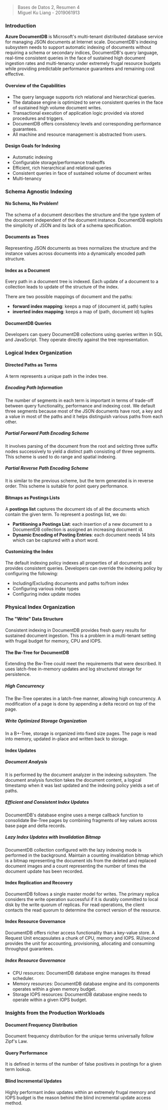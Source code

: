 > Bases de Datos 2, Resumen 4  
> Miguel Ku Liang - 2019061913

### Introduction

**Azure DocumentDB** is Microsoft's multi-tenant distributed database service for managing JSON documents at Internet scale. DocumentDB's indexing subsystem needs to support automatic indexing of documents without requiring a schema or secondary indices, DocumentDB's query language, real-time consistent queries in the face of sustained high document ingestion rates and multi-tenancy under extremely frugal resource budgets while providing predictable performance guarantees and remaining cost effective. 

#### Overview of the Capabilities

* The query language supports rich relational and hierarchical queries.
* The database engine is optimized to serve consistent queries in the face of sustained high volume document writes.
* Transactional execution of application logic provided via stored procedures and triggers.
* DocumentDB offers consistency levels and corresponding performance guarantees.
* All machine and resource management is abstracted from users.

#### Design Goals for Indexing

* Automatic indexing
* Configurable storage/performance tradeoffs
* Efficient, rich hierarchical and relational queries
* Consistent queries in face of sustained volume of document writes
* Multi-tenancy

### Schema Agnostic Indexing

#### No Schema, No Problem!

The schema of a document describes the structure and the type system of the document independent of the document instance. DocumentDB exploits the simplicity of JSON and its lack of a schema specification. 

#### Documents as Trees

Representing JSON documents as trees normalizes the structure and the instance values across documents into a dynamically encoded path structure.

#### Index as a Document

Every path in a document tree is indexed. Each update of a document to a collection leads to update of the structure of the index.  

There are two possible mappings of document and the paths:
* **forward index mapping**: keeps a map of (document id, path) tuples
* **inverted index mapping**: keeps a map of (path, document id) tuples

#### DocumentDB Queries

Developers can query DocumentDB collections using queries written in SQL and JavaScript. They operate directly against the tree representation.

### Logical Index Organization

#### Directed Paths as Terms

A term represents a unique path in the index tree.

##### Encoding Path Information

The number of segments in each term is important in terms of trade-off between query functionality, performance and indexing cost. We default three segments because most of the JSON documents have root, a key and a value in most of the paths and it helps distinguish various paths from each other. 

##### Partial Forward Path Encoding Scheme

It involves parsing of the document from the root and selcting three suffix nodes successively to yield a distinct path consisting of three segments. This scheme is used to do range and spatial indexing.

##### Partial Reverse Path Encoding Scheme

It is similar to the previous scheme, but the term generated is in reverse order. This scheme is suitable for point query performance.

#### Bitmaps as Postings Lists

A **postings list** captures the document ids of all the documents which contain the given term. To represent a postings list, we do:
* **Partitioning a Postings List**: each insertion of a new document to a DocumentDB collection is assigned an increasing document id.
* **Dynamic Encoding of Posting Entries**: each document needs 14 bits which can be captured with a short word.

#### Customizing the Index

The default indexing policy indexes all properties of all documents and provides consistent queries. Developers can override the indexing policy by configuring the following:
* Including/Excluding documents and paths to/from index
* Configuring various index types
* Configuring index update modes

### Physical Index Organization

#### The "Write" Data Structure

Consistent indexing in DocumentDB provides fresh query results for sustained document ingestion. This is a problem in a multi-tenant setting with frugal budget for memory, CPU and IOPS.

#### The Bw-Tree for DocumentDB

Extending the Bw-Tree could meet the requirements that were described. It uses latch-free in-memory updates and log structured storage for persistence.

##### High Concurrency

The Bw-Tree operates in a latch-free manner, allowing high concurrency. A modification of a page is done by appending a delta record on top of the page.

##### Write Optimized Storage Organization

In a B+-Tree, storage is organized into fixed size pages. The page is read into memory, updated in-place and written back to storage.

#### Index Updates

##### Document Analysis

It is performed by the document analyzer in the indexing subsystem. The document analysis function takes the document content, a logical timestamp when it was last updated and the indexing policy yields a set of paths.

##### Efficient and Consistent Index Updates

DocumentDB's database engine uses a merge callback function to consolidate Bw-Tree pages by combining fragments of key values across base page and delta records. 

##### Lazy Index Updates with Invalidation Bitmap

DocumentDB collection configured with the lazy indexing mode is performed in the background. Maintain a counting invalidation bitmap which is a bitmap representing the document ids from the deleted and replaced document images and a count representing the number of times the document update has been recorded.

#### Index Replication and Recovery

DocumentDB follows a single master model for writes. The primary replica considers the write operation successful if it is durably committed to local disk by the write quorum of replicas. For read operations, the client contacts the read quorum to determine the correct version of the resource. 

#### Index Resource Governance

DocumentDB offers richer access functionality than a key-value store. A Request Unit encapsulates a chunk of CPU, memory and IOPS. RU/second provides the unit for accounting, provisioning, allocating and consuming throughput guarantees.

##### Index Resource Governance

* CPU resources: DocumentDB database engine manages its thread scheduler.
* Memory resources: DocumentDB database engine and its components operates within a given memory budget.
* Storage IOPS resources: DocumentDB database engine needs to operate within a given IOPS budget.

### Insights from the Production Workloads

#### Document Frequency Distribution

Document frequency distribution for the unique terms universally follow Zipf's Law. 

#### Query Performance

It is defined in terms of the number of false positives in postings for a given term lookup.

#### Blind Incremental Updates

Highly performant index updates within an extremely frugal memory and IOPS budget is the reason behind the blind incremental update access method.